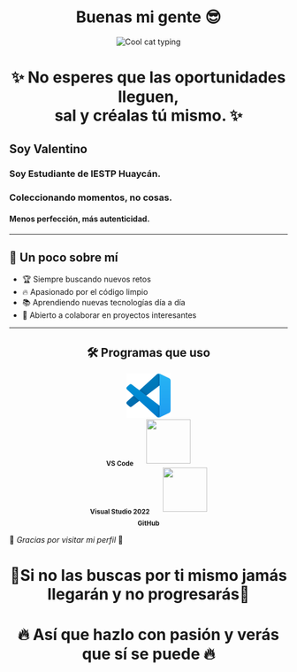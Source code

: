 <h1 align="center">Buenas mi gente 😎</h1>


<p align="center">
  <img src="https://media.giphy.com/media/JIX9t2j0ZTN9S/giphy.gif" alt="Cool cat typing" width="400"/>
</p>
<h1 align="center">
  ✨ <b>No esperes que las oportunidades lleguen,<br>sal y créalas tú mismo.</b> ✨
</h1>



 ## Soy Valentino 
 ### Soy Estudiante de IESTP Huaycán. 
 ### Coleccionando momentos, no cosas. 
 #### Menos perfección, más autenticidad. 

---

## 🎯 Un poco sobre mí
- 🏆 Siempre buscando nuevos retos  
- 🔥 Apasionado por el código limpio  
- 📚 Aprendiendo nuevas tecnologías día a día  
- 🤝 Abierto a colaborar en proyectos interesantes

---
<h2 align="center">🛠️ Programas que uso</h2>

<p align="center">
  <img src="https://raw.githubusercontent.com/devicons/devicon/master/icons/vscode/vscode-original.svg" width="80" height="80"/>
  <br>
  <sub><b>VS Code</b></sub>
  &nbsp;&nbsp;&nbsp;&nbsp;

  <img src="https://cdn.jsdelivr.net/gh/devicons/devicon/icons/visualstudio/visualstudio-plain.svg" width="80" height="80"/>
  <br>
  <sub><b>Visual Studio 2022</b></sub>
  &nbsp;&nbsp;&nbsp;&nbsp;

  <img src="https://cdn.jsdelivr.net/gh/devicons/devicon/icons/github/github-original.svg" width="80" height="80"/>
  <br>
  <sub><b>GitHub</b></sub>
</p>






🎉 *Gracias por visitar mi perfil* 🚀 
<h1 align="center">
  🚀<b>Si no las buscas por ti mismo jamás llegarán y no progresarás</b>🚀
</h1>

<h1 align="center">
  🔥 <b>Así que hazlo con pasión y verás que sí se puede</b> 🔥
</h1>







